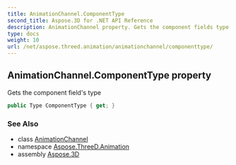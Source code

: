 ```yaml
---
title: AnimationChannel.ComponentType
second_title: Aspose.3D for .NET API Reference
description: AnimationChannel property. Gets the component fields type
type: docs
weight: 10
url: /net/aspose.threed.animation/animationchannel/componenttype/
---
```

## AnimationChannel.ComponentType property

Gets the component field's type

```csharp
public Type ComponentType { get; }
```

### See Also

* class [AnimationChannel](../)
* namespace [Aspose.ThreeD.Animation](../../../aspose.threed.animation/)
* assembly [Aspose.3D](../../../)


